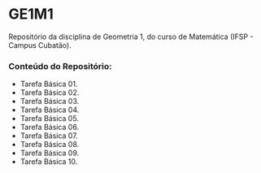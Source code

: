 # GE1M1
Repositório da disciplina de Geometria 1, do curso de Matemática (IFSP - Campus Cubatão).
### Conteúdo do Repositório:
- Tarefa Básica 01.
- Tarefa Básica 02.
- Tarefa Básica 03.
- Tarefa Básica 04.
- Tarefa Básica 05.
- Tarefa Básica 06.
- Tarefa Básica 07.
- Tarefa Básica 08.
- Tarefa Básica 09.
- Tarefa Básica 10.
